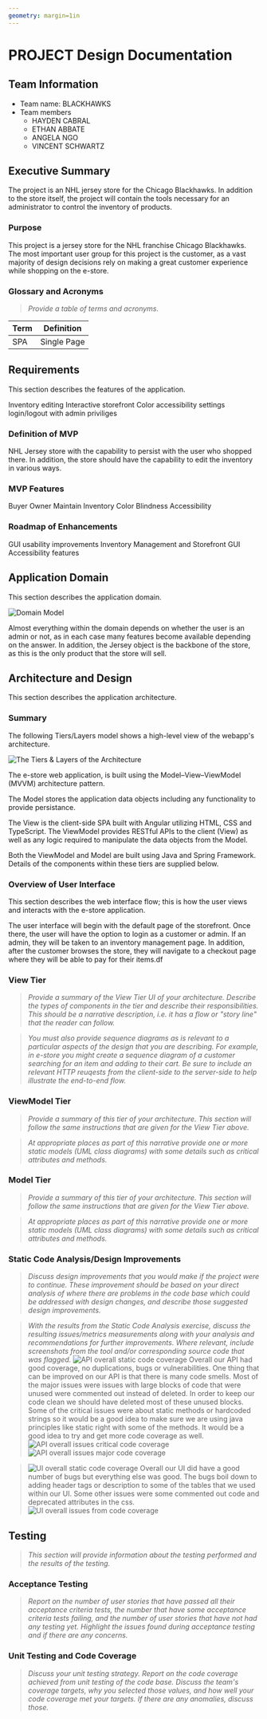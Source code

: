 ```yaml
---
geometry: margin=1in
---
```

# PROJECT Design Documentation

## Team Information
* Team name: BLACKHAWKS
* Team members
  * HAYDEN CABRAL
  * ETHAN ABBATE
  * ANGELA NGO
  * VINCENT SCHWARTZ

## Executive Summary

The project is an NHL jersey store for the Chicago Blackhawks. In addition to the store itself, the project will contain the tools necessary for an administrator to control the inventory of products.

### Purpose

This project is a jersey store for the NHL franchise Chicago Blackhawks. The most important user group for this project is the customer, as a vast majority of
design decisions rely on making a great customer experience while shopping on the e-store.

### Glossary and Acronyms
> _Provide a table of terms and acronyms._

| Term | Definition |
|------|------------|
| SPA | Single Page |


## Requirements

This section describes the features of the application.

Inventory editing
Interactive storefront
Color accessibility settings
login/logout with admin priviliges


### Definition of MVP
NHL Jersey store with the capability to persist with the user who shopped there. In addition, the store should have the capability to edit the inventory in various ways.

### MVP Features
Buyer
Owner
Maintain Inventory
Color Blindness Accessibility

### Roadmap of Enhancements
GUI usability improvements
Inventory Management and Storefront GUI
Accessibility features


## Application Domain

This section describes the application domain.

![Domain Model](domain-model.png)

Almost everything within the domain depends on whether the user is an admin or not, as in each case many features become available depending on the answer. In addition, the Jersey object is the backbone of the store, as this is the only product that the store will sell.


## Architecture and Design

This section describes the application architecture.

### Summary

The following Tiers/Layers model shows a high-level view of the webapp's architecture.

![The Tiers & Layers of the Architecture](architecture-tiers-and-layers.png)

The e-store web application, is built using the Model–View–ViewModel (MVVM) architecture pattern. 

The Model stores the application data objects including any functionality to provide persistance. 

The View is the client-side SPA built with Angular utilizing HTML, CSS and TypeScript. The ViewModel provides RESTful APIs to the client (View) as well as any logic required to manipulate the data objects from the Model.

Both the ViewModel and Model are built using Java and Spring Framework. Details of the components within these tiers are supplied below.


### Overview of User Interface

This section describes the web interface flow; this is how the user views and interacts
with the e-store application.

The user interface will begin with the default page of the storefront. Once there, the user will have the option to login as a customer or admin. If an admin, they will be taken to an inventory management page. In addition, after the customer browses the store, they will navigate to a checkout page where they will be able to pay for their items.df


### View Tier
> _Provide a summary of the View Tier UI of your architecture.
> Describe the types of components in the tier and describe their
> responsibilities.  This should be a narrative description, i.e. it has
> a flow or "story line" that the reader can follow._

> _You must also provide sequence diagrams as is relevant to a particular aspects 
> of the design that you are describing.  For example, in e-store you might create a 
> sequence diagram of a customer searching for an item and adding to their cart. 
> Be sure to include an relevant HTTP reuqests from the client-side to the server-side 
> to help illustrate the end-to-end flow._


### ViewModel Tier
> _Provide a summary of this tier of your architecture. This
> section will follow the same instructions that are given for the View
> Tier above._

> _At appropriate places as part of this narrative provide one or more
> static models (UML class diagrams) with some details such as critical attributes and methods._


### Model Tier
> _Provide a summary of this tier of your architecture. This
> section will follow the same instructions that are given for the View
> Tier above._

> _At appropriate places as part of this narrative provide one or more
> static models (UML class diagrams) with some details such as critical attributes and methods._

### Static Code Analysis/Design Improvements
> _Discuss design improvements that you would make if the project were
> to continue. These improvement should be based on your direct
> analysis of where there are problems in the code base which could be
> addressed with design changes, and describe those suggested design
> improvements._

> _With the results from the Static Code Analysis exercise, 
> discuss the resulting issues/metrics measurements along with your analysis
> and recommendations for further improvements. Where relevant, include 
> screenshots from the tool and/or corresponding source code that was flagged._
> ![API overall static code coverage](Api-overall.png)
> Overall our API had good coverage, no duplications, bugs or vulnerabilities. One thing
> that can be improved on our API is that there is many code smells. Most of the major issues
> were issues with large blocks of code that were unused were commented out instead of deleted.
> In order to keep our code clean we should have deleted most of these unused blocks. Some of the
> critical issues were about static methods or hardcoded strings so it would be a good idea to make
> sure we are using java principles like static right with some of the methods. It would be a good
> idea to try and get more code coverage as well.
> ![API overall issues critical code coverage](critical-issue.png)
> ![API overall issues major code coverage](critical-issue.png)

> ![UI overall static code coverage](ui-overall.png)
> Overall our UI did have a good number of bugs but everything else was good. The bugs
> boil down to adding header tags or description to some of the tables that we used within
> our UI. Some other issues were some commented out code and deprecated attributes in the css.
> ![UI overall issues from code coverage](ui-issue.png)

## Testing
> _This section will provide information about the testing performed
> and the results of the testing._

### Acceptance Testing
> _Report on the number of user stories that have passed all their
> acceptance criteria tests, the number that have some acceptance
> criteria tests failing, and the number of user stories that
> have not had any testing yet. Highlight the issues found during
> acceptance testing and if there are any concerns._

### Unit Testing and Code Coverage
> _Discuss your unit testing strategy. Report on the code coverage
> achieved from unit testing of the code base. Discuss the team's
> coverage targets, why you selected those values, and how well your
> code coverage met your targets. If there are any anomalies, discuss
> those._
